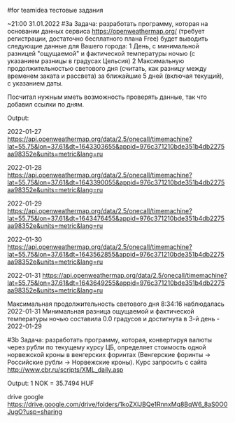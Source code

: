 #for teamidea тестовые задания

~21:00 31.01.2022
#3a
Задача: разработать программу, которая на основании данных сервиса
https://openweathermap.org/ (требует регистрации, достаточно бесплатного плана Free) будет
выводить следующие данные для Вашего города:
1 День, с минимальной разницей "ощущаемой" и фактической температуры ночью (с указанием
разницы в градусах Цельсия)
2 Максимальную продолжительностью светового дня (считать, как разницу между временем
заката и рассвета) за ближайшие 5 дней (включая текущий), с указанием даты.

Посчитал нужным иметь возможность проверять данные, так что добавил ссылки по дням.

Output:

2022-01-27 https://api.openweathermap.org/data/2.5/onecall/timemachine?lat=55.75&lon=37.61&dt=1643303655&appid=976c371210bde351b4db2275aa98352e&units=metric&lang=ru

2022-01-28 https://api.openweathermap.org/data/2.5/onecall/timemachine?lat=55.75&lon=37.61&dt=1643390055&appid=976c371210bde351b4db2275aa98352e&units=metric&lang=ru

2022-01-29 https://api.openweathermap.org/data/2.5/onecall/timemachine?lat=55.75&lon=37.61&dt=1643476455&appid=976c371210bde351b4db2275aa98352e&units=metric&lang=ru

2022-01-30 https://api.openweathermap.org/data/2.5/onecall/timemachine?lat=55.75&lon=37.61&dt=1643562855&appid=976c371210bde351b4db2275aa98352e&units=metric&lang=ru

2022-01-31 https://api.openweathermap.org/data/2.5/onecall/timemachine?lat=55.75&lon=37.61&dt=1643649255&appid=976c371210bde351b4db2275aa98352e&units=metric&lang=ru

Максимальная продолжительность светового дня 8:34:16 наблюдалась 2022-01-31
Минимальная разница ощущаемой и фактической температуры ночью составила 0.0 градусов и достигнута в 3-й день - 2022-01-29



#3b
Задача: разработать программу, которая, конвертируя валюты через рубли по текущему курсу ЦБ,
определяет стоимость одной норвежской кроны в венгерских форинтах (Венгерские форинты ->
Российские рубли -> Норвежские кроны). Курс запросить с сайта
http://www.cbr.ru/scripts/XML_daily.asp

Оutput:
1 NOK = 35.7494 HUF

drive google https://drive.google.com/drive/folders/1koZXlJBQe1RnnxMq8BqW6_8aS0O0JugO?usp=sharing
